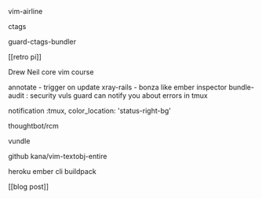 vim-airline

ctags

guard-ctags-bundler

[[retro pi]]

Drew Neil core vim course

annotate - trigger on update
xray-rails - bonza like ember inspector
bundle-audit : security vuls
guard can notify you about errors in tmux

notification :tmux,
  color_location: 'status-right-bg'
  
thoughtbot/rcm

vundle

github
kana/vim-textobj-entire


heroku ember cli buildpack

[[blog post]]


